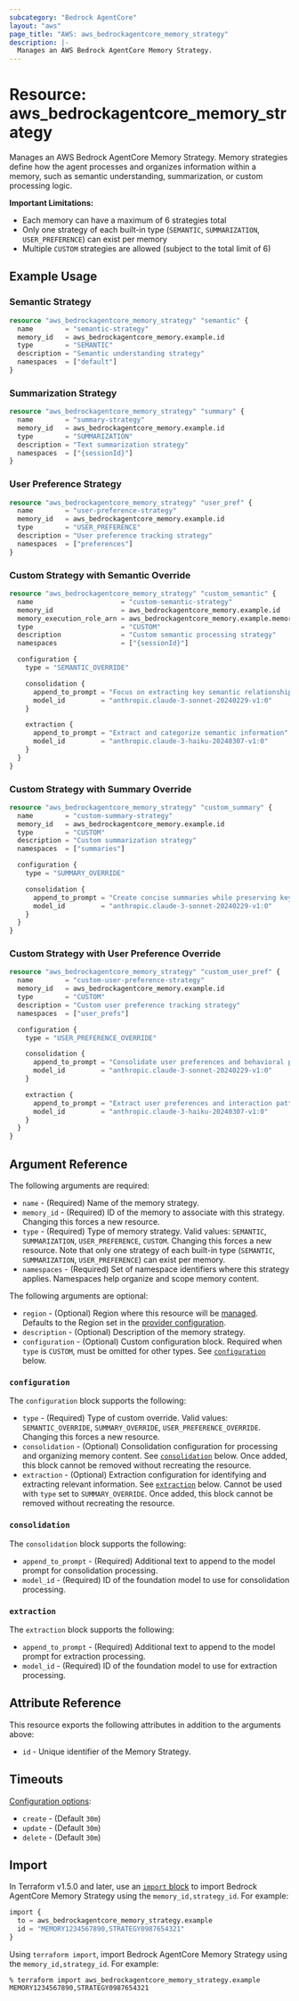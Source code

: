 ```yaml
---
subcategory: "Bedrock AgentCore"
layout: "aws"
page_title: "AWS: aws_bedrockagentcore_memory_strategy"
description: |-
  Manages an AWS Bedrock AgentCore Memory Strategy.
---
```


# Resource: aws_bedrockagentcore_memory_strategy

Manages an AWS Bedrock AgentCore Memory Strategy. Memory strategies define how the agent processes and organizes information within a memory, such as semantic understanding, summarization, or custom processing logic.

**Important Limitations:**

- Each memory can have a maximum of 6 strategies total
- Only one strategy of each built-in type (`SEMANTIC`, `SUMMARIZATION`, `USER_PREFERENCE`) can exist per memory
- Multiple `CUSTOM` strategies are allowed (subject to the total limit of 6)

## Example Usage

### Semantic Strategy

```terraform
resource "aws_bedrockagentcore_memory_strategy" "semantic" {
  name        = "semantic-strategy"
  memory_id   = aws_bedrockagentcore_memory.example.id
  type        = "SEMANTIC"
  description = "Semantic understanding strategy"
  namespaces  = ["default"]
}
```

### Summarization Strategy

```terraform
resource "aws_bedrockagentcore_memory_strategy" "summary" {
  name        = "summary-strategy"
  memory_id   = aws_bedrockagentcore_memory.example.id
  type        = "SUMMARIZATION"
  description = "Text summarization strategy"
  namespaces  = ["{sessionId}"]
}
```

### User Preference Strategy

```terraform
resource "aws_bedrockagentcore_memory_strategy" "user_pref" {
  name        = "user-preference-strategy"
  memory_id   = aws_bedrockagentcore_memory.example.id
  type        = "USER_PREFERENCE"
  description = "User preference tracking strategy"
  namespaces  = ["preferences"]
}
```

### Custom Strategy with Semantic Override

```terraform
resource "aws_bedrockagentcore_memory_strategy" "custom_semantic" {
  name                      = "custom-semantic-strategy"
  memory_id                 = aws_bedrockagentcore_memory.example.id
  memory_execution_role_arn = aws_bedrockagentcore_memory.example.memory_execution_role_arn
  type                      = "CUSTOM"
  description               = "Custom semantic processing strategy"
  namespaces                = ["{sessionId}"]

  configuration {
    type = "SEMANTIC_OVERRIDE"

    consolidation {
      append_to_prompt = "Focus on extracting key semantic relationships and concepts"
      model_id         = "anthropic.claude-3-sonnet-20240229-v1:0"
    }

    extraction {
      append_to_prompt = "Extract and categorize semantic information"
      model_id         = "anthropic.claude-3-haiku-20240307-v1:0"
    }
  }
}
```

### Custom Strategy with Summary Override

```terraform
resource "aws_bedrockagentcore_memory_strategy" "custom_summary" {
  name        = "custom-summary-strategy"
  memory_id   = aws_bedrockagentcore_memory.example.id
  type        = "CUSTOM"
  description = "Custom summarization strategy"
  namespaces  = ["summaries"]

  configuration {
    type = "SUMMARY_OVERRIDE"

    consolidation {
      append_to_prompt = "Create concise summaries while preserving key details"
      model_id         = "anthropic.claude-3-sonnet-20240229-v1:0"
    }
  }
}
```

### Custom Strategy with User Preference Override

```terraform
resource "aws_bedrockagentcore_memory_strategy" "custom_user_pref" {
  name        = "custom-user-preference-strategy"
  memory_id   = aws_bedrockagentcore_memory.example.id
  type        = "CUSTOM"
  description = "Custom user preference tracking strategy"
  namespaces  = ["user_prefs"]

  configuration {
    type = "USER_PREFERENCE_OVERRIDE"

    consolidation {
      append_to_prompt = "Consolidate user preferences and behavioral patterns"
      model_id         = "anthropic.claude-3-sonnet-20240229-v1:0"
    }

    extraction {
      append_to_prompt = "Extract user preferences and interaction patterns"
      model_id         = "anthropic.claude-3-haiku-20240307-v1:0"
    }
  }
}
```

## Argument Reference

The following arguments are required:

* `name` - (Required) Name of the memory strategy.
* `memory_id` - (Required) ID of the memory to associate with this strategy. Changing this forces a new resource.
* `type` - (Required) Type of memory strategy. Valid values: `SEMANTIC`, `SUMMARIZATION`, `USER_PREFERENCE`, `CUSTOM`. Changing this forces a new resource. Note that only one strategy of each built-in type (`SEMANTIC`, `SUMMARIZATION`, `USER_PREFERENCE`) can exist per memory.
* `namespaces` - (Required) Set of namespace identifiers where this strategy applies. Namespaces help organize and scope memory content.

The following arguments are optional:

* `region` - (Optional) Region where this resource will be [managed](https://docs.aws.amazon.com/general/latest/gr/rande.html#regional-endpoints). Defaults to the Region set in the [provider configuration](https://registry.terraform.io/providers/hashicorp/aws/latest/docs#aws-configuration-reference).
* `description` - (Optional) Description of the memory strategy.
* `configuration` - (Optional) Custom configuration block. Required when `type` is `CUSTOM`, must be omitted for other types. See [`configuration`](#configuration) below.

### `configuration`

The `configuration` block supports the following:

* `type` - (Required) Type of custom override. Valid values: `SEMANTIC_OVERRIDE`, `SUMMARY_OVERRIDE`, `USER_PREFERENCE_OVERRIDE`. Changing this forces a new resource.
* `consolidation` - (Optional) Consolidation configuration for processing and organizing memory content. See [`consolidation`](#consolidation) below. Once added, this block cannot be removed without recreating the resource.
* `extraction` - (Optional) Extraction configuration for identifying and extracting relevant information. See [`extraction`](#extraction) below. Cannot be used with `type` set to `SUMMARY_OVERRIDE`. Once added, this block cannot be removed without recreating the resource.

### `consolidation`

The `consolidation` block supports the following:

* `append_to_prompt` - (Required) Additional text to append to the model prompt for consolidation processing.
* `model_id` - (Required) ID of the foundation model to use for consolidation processing.

### `extraction`

The `extraction` block supports the following:

* `append_to_prompt` - (Required) Additional text to append to the model prompt for extraction processing.
* `model_id` - (Required) ID of the foundation model to use for extraction processing.

## Attribute Reference

This resource exports the following attributes in addition to the arguments above:

* `id` - Unique identifier of the Memory Strategy.

## Timeouts

[Configuration options](https://developer.hashicorp.com/terraform/language/resources/syntax#operation-timeouts):

* `create` - (Default `30m`)
* `update` - (Default `30m`)
* `delete` - (Default `30m`)

## Import

In Terraform v1.5.0 and later, use an [`import` block](https://developer.hashicorp.com/terraform/language/import) to import Bedrock AgentCore Memory Strategy using the `memory_id,strategy_id`. For example:

```terraform
import {
  to = aws_bedrockagentcore_memory_strategy.example
  id = "MEMORY1234567890,STRATEGY0987654321"
}
```

Using `terraform import`, import Bedrock AgentCore Memory Strategy using the `memory_id,strategy_id`. For example:

```console
% terraform import aws_bedrockagentcore_memory_strategy.example MEMORY1234567890,STRATEGY0987654321
```
